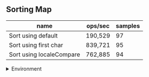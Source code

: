 ## Sorting Map

|name|ops/sec|samples|
|-|-|-|
|Sort using default|190,529|97|
|Sort using first char|839,721|95|
|Sort using localeCompare|762,885|94|


<details>
<summary>Environment</summary>

* __Machine:__ linux x64 | 2 vCPUs | 6.8GB Mem
* __Run:__ Tue Oct 24 2023 17:34:09 GMT+0000 (Coordinated Universal Time)
</details>

<!--
{"environment":{"platform":"linux","arch":"x64","cpus":2,"totalMemory":6.7597503662109375},"benchmarks":[{"name":"Sort using default","opsSec":190528.82197318022,"samples":6},{"name":"Sort using first char","opsSec":839721.1584252584,"samples":6},{"name":"Sort using localeCompare","opsSec":762885.36995449,"samples":6}]}-->

